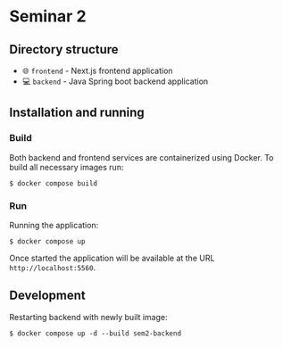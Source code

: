 # Seminar 2

## Directory structure

 - 🌐 `frontend` - Next.js frontend application
 - 💻 `backend` - Java Spring boot backend application

## Installation and running

### Build

Both backend and frontend services are containerized using Docker. To build all necessary images run:

```shell
$ docker compose build
```

### Run

Running the application:

```shell
$ docker compose up
```

Once started the application will be available at the URL `http://localhost:5560`.

## Development

Restarting backend with newly built image:

```shell
$ docker compose up -d --build sem2-backend
```
